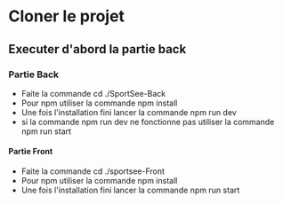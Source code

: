 # Cloner le projet

## Executer d'abord la partie back

### Partie Back

- Faite la commande cd ./SportSee-Back
- Pour npm utiliser la commande npm install
- Une fois l'installation fini lancer la commande npm run dev
- si la commande npm run dev ne fonctionne pas utiliser la commande npm run start

#### Partie Front

- Faite la commande cd ./sportsee-Front
- Pour npm utiliser la commande npm install
- Une fois l'installation fini lancer la commande npm run start
